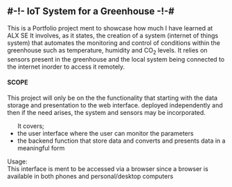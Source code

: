 <h2>#-!- IoT System for a Greenhouse -!-#</h2>


<p>This is a Portfolio project ment to showcase how much I have learned at ALX SE
It involves, as it states, the creation of a system (internet of things system) that automates the monitoring
and control of conditions within the greenhouse such as temperature, humidity and CO<sub>2</sub> levels.
It relies on sensors present in the greenhouse and the local system being connected to the internet inorder to access it
remotely.
</p>
	<h4>	SCOPE </h4>
<p>This project will only be on the the functionality that starting with the data storage and presentation to the web interface.
deployed independently and then if the need arises, the system and sensors may be incorporated.
</p>
<ul>It covers;
<li> the user interface where the user can monitor the parameters</li>
<li> the backend function that store data and converts and presents data in a meaningful form</li>
</ul>

<p> Usage:<br>
This interface is ment to be accessed via a browser since a browser is available in both phones and personal/desktop computers
</p>
